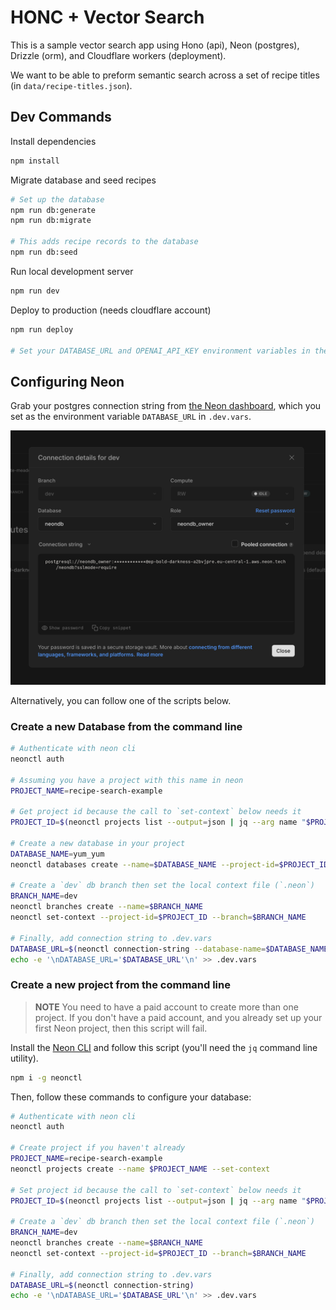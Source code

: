 # HONC + Vector Search

This is a sample vector search app using Hono (api), Neon (postgres), Drizzle (orm), and Cloudflare workers (deployment).

We want to be able to preform semantic search across a set of recipe titles (in `data/recipe-titles.json`).

## Dev Commands

Install dependencies
```sh
npm install
```

Migrate database and seed recipes
```sh
# Set up the database
npm run db:generate
npm run db:migrate

# This adds recipe records to the database
npm run db:seed
```

Run local development server
```sh
npm run dev
```

Deploy to production (needs cloudflare account)
```sh
npm run deploy

# Set your DATABASE_URL and OPENAI_API_KEY environment variables in the Cloudflare Workers dashboard
```

## Configuring Neon

Grab your postgres connection string from [the Neon dashboard](https://neon.tech/docs/connect/connect-from-any-app), which you set as the environment variable `DATABASE_URL` in `.dev.vars`.

![Neon Dashboard Connection Modal](docs/neon-connection-string.png)

Alternatively, you can follow one of the scripts below.

### Create a new Database from the command line

```sh
# Authenticate with neon cli
neonctl auth

# Assuming you have a project with this name in neon
PROJECT_NAME=recipe-search-example

# Get project id because the call to `set-context` below needs it
PROJECT_ID=$(neonctl projects list --output=json | jq --arg name "$PROJECT_NAME" '.projects[] | select(.name == $name) | .id')

# Create a new database in your project
DATABASE_NAME=yum_yum
neonctl databases create --name=$DATABASE_NAME --project-id=$PROJECT_ID

# Create a `dev` db branch then set the local context file (`.neon`)
BRANCH_NAME=dev
neonctl branches create --name=$BRANCH_NAME
neonctl set-context --project-id=$PROJECT_ID --branch=$BRANCH_NAME

# Finally, add connection string to .dev.vars
DATABASE_URL=$(neonctl connection-string --database-name=$DATABASE_NAME)
echo -e '\nDATABASE_URL='$DATABASE_URL'\n' >> .dev.vars
```

### Create a new project from the command line

> **NOTE** You need to have a paid account to create more than one project. If you don't have a paid account, and you already set up your first Neon project, then this script will fail.

Install the [Neon CLI](https://neon.tech/docs/reference/neon-cli) and follow this script (you'll need the `jq` command line utility). 

```sh
npm i -g neonctl
```

Then, follow these commands to configure your database:

```sh
# Authenticate with neon cli
neonctl auth

# Create project if you haven't already
PROJECT_NAME=recipe-search-example
neonctl projects create --name $PROJECT_NAME --set-context

# Set project id because the call to `set-context` below needs it
PROJECT_ID=$(neonctl projects list --output=json | jq --arg name "$PROJECT_NAME" '.projects[] | select(.name == $name) | .id')

# Create a `dev` db branch then set the local context file (`.neon`)
BRANCH_NAME=dev
neonctl branches create --name=$BRANCH_NAME
neonctl set-context --project-id=$PROJECT_ID --branch=$BRANCH_NAME

# Finally, add connection string to .dev.vars
DATABASE_URL=$(neonctl connection-string)
echo -e '\nDATABASE_URL='$DATABASE_URL'\n' >> .dev.vars
```